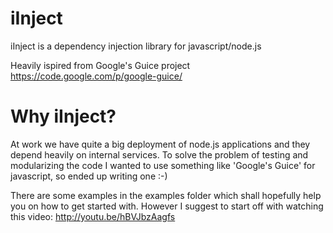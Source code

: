 iInject
===========


iInject is a dependency injection library for javascript/node.js

Heavily ispired from Google's Guice project https://code.google.com/p/google-guice/


Why iInject?
===========

At work we have quite a big deployment of node.js applications and they depend heavily on internal services.
To solve the problem of testing and modularizing the code I wanted to use something like 'Google's Guice' for javascript, so ended up writing one :-)


There are some examples in the examples folder which shall hopefully help you on how to get started with. However I suggest to start off with watching this video:
http://youtu.be/hBVJbzAagfs
